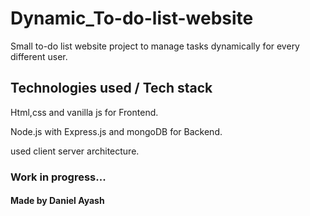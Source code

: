 # Dynamic_To-do-list-website
Small to-do list website project to manage tasks dynamically for every different user.
## Technologies used / Tech stack

Html,css and vanilla js for Frontend.

Node.js with Express.js and mongoDB for Backend.

used client server architecture.
### Work in progress...
#### Made by Daniel Ayash

